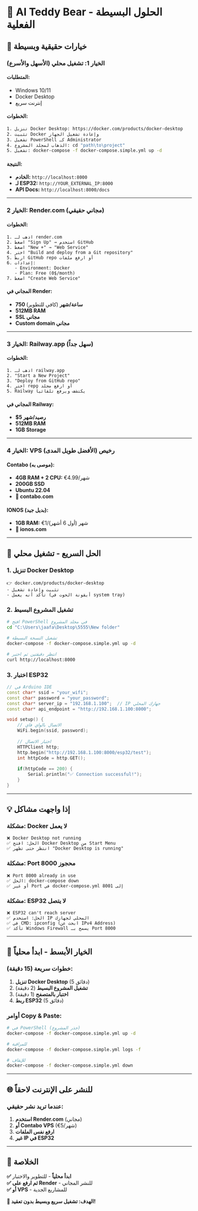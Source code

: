# 🚀 AI Teddy Bear - الحلول البسيطة الفعلية

## 🎯 خيارات حقيقية وبسيطة

### الخيار 1: **تشغيل محلي** (الأسهل والأسرع)

#### المتطلبات:
- Windows 10/11
- Docker Desktop
- إنترنت سريع

#### الخطوات:
```bash
1. تنزيل Docker Desktop: https://docker.com/products/docker-desktop
2. تثبيت Docker وإعادة تشغيل الجهاز
3. تشغيل PowerShell كـ Administrator
4. الذهاب لمجلد المشروع: cd "path\to\project"
5. تشغيل: docker-compose -f docker-compose.simple.yml up -d
```

#### النتيجة:
- **الخادم:** `http://localhost:8000`
- **لـ ESP32:** `http://YOUR_EXTERNAL_IP:8000`
- **API Docs:** `http://localhost:8000/docs`

---

### الخيار 2: **Render.com** (مجاني حقيقي)

#### الخطوات:
```
1. اذهب لـ render.com
2. اضغط "Sign Up" → استخدم GitHub
3. اضغط "New +" → "Web Service"
4. اختر "Build and deploy from a Git repository"
5. اربط GitHub repo أو ارفع ملفات
6. إعدادات:
   - Environment: Docker
   - Plan: Free (0$/month)
7. اضغط "Create Web Service"
```

#### المجاني في Render:
- **750 ساعة/شهر** (كافي للتطوير)
- **512MB RAM**
- **SSL مجاني**
- **Custom domain مجاني**

---

### الخيار 3: **Railway.app** (سهل جداً)

#### الخطوات:
```
1. اذهب لـ railway.app
2. "Start a New Project"
3. "Deploy from GitHub repo"
4. اختر repo أو ارفع مجلد
5. Railway يكتشف ويرفع تلقائياً
```

#### المجاني في Railway:
- **$5 رصيد/شهر**
- **512MB RAM**
- **1GB Storage**

---

### الخيار 4: **VPS رخيص** (الأفضل طويل المدى)

#### **Contabo** (موصى به):
- **4GB RAM + 2 CPU:** €4.99/شهر
- **200GB SSD**
- **Ubuntu 22.04**
- **🔗 contabo.com**

#### **IONOS** (بديل جيد):
- **1GB RAM:** €1/شهر (أول 6 أشهر)
- **🔗 ionos.com**

---

## 🔧 الحل السريع - تشغيل محلي

### 1. تنزيل Docker Desktop
```
👉 docker.com/products/docker-desktop
- تثبيت وإعادة تشغيل
- تأكد أنه يعمل (أيقونة الحوت في system tray)
```

### 2. تشغيل المشروع البسيط
```bash
# افتح PowerShell في مجلد المشروع
cd "C:\Users\jaafa\Desktop\5555\New folder"

# تشغيل النسخة البسيطة
docker-compose -f docker-compose.simple.yml up -d

# انتظر دقيقتين ثم اختبر
curl http://localhost:8000
```

### 3. اختبار ESP32
```cpp
// في Arduino IDE
const char* ssid = "your_wifi";
const char* password = "your_password";
const char* server_ip = "192.168.1.100";  // IP جهازك المحلي
const char* api_endpoint = "http://192.168.1.100:8000";

void setup() {
    // الاتصال بالواي فاي
    WiFi.begin(ssid, password);
    
    // اختبار الاتصال
    HTTPClient http;
    http.begin("http://192.168.1.100:8000/esp32/test");
    int httpCode = http.GET();
    
    if(httpCode == 200) {
        Serial.println("✅ Connection successful!");
    }
}
```

---

## 💡 إذا واجهت مشاكل

### مشكلة: Docker لا يعمل
```
❌ Docker Desktop not running
✅ الحل: افتح Docker Desktop من Start Menu
✅ انتظر حتى تظهر "Docker Desktop is running"
```

### مشكلة: Port 8000 محجوز
```
❌ Port 8000 already in use
✅ الحل: docker-compose down
✅ أو غير Port في docker-compose.yml إلى 8001
```

### مشكلة: ESP32 لا يتصل
```
❌ ESP32 can't reach server
✅ الحل: استخدم IP المحلي لجهازك
✅ في CMD: ipconfig (ابحث عن IPv4 Address)
✅ تأكد Windows Firewall يسمح بـ Port 8000
```

---

## 🎯 الخيار الأبسط - ابدأ محلياً

### خطوات سريعة (15 دقيقة):

1. **تنزيل Docker Desktop** (5 دقائق)
2. **تشغيل المشروع البسيط** (2 دقيقة)
3. **اختبار بالمتصفح** (1 دقيقة)
4. **ربط ESP32** (5 دقائق)

### أوامر Copy & Paste:
```bash
# في PowerShell (جذر المشروع)
docker-compose -f docker-compose.simple.yml up -d

# للمراقبة
docker-compose -f docker-compose.simple.yml logs -f

# للإيقاف
docker-compose -f docker-compose.simple.yml down
```

---

## 🌐 للنشر على الإنترنت لاحقاً

### عندما تريد نشر حقيقي:
1. **استخدم Render.com** (مجاني)
2. **أو Contabo VPS** (€5/شهر)
3. **ارفع نفس الملفات**
4. **غير IP في ESP32**

---

## 🧸 الخلاصة

**✅ ابدأ محلياً** - للتطوير والاختبار  
**✅ ثم ارفع على Render** - للنشر المجاني  
**✅ أو VPS** - للمشاريع الجدية  

**🎯 الهدف: تشغيل سريع وبسيط بدون تعقيد!** 